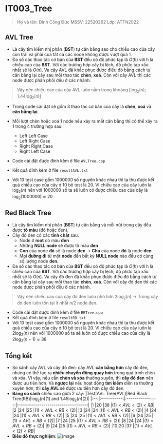 # IT003_Tree

> Họ và tên: Đinh Công Đức
> MSSV: 22520262
> Lớp: ATTN2022

## AVL Tree

- Là cây tìm kiếm nhị phân (**BST**) tự cân bằng sao cho chiều cao của cây con trái và phải của tất cả các node không được vượt quá 1.
- Đa số các thao tác cơ bản của **BST** đều có độ phức tạp là $O(h)$ với h là chiều cao của **BST**. Với các trường hợp cây bị lệch, độ phức tạp xấu nhất sẽ là $O(n)$. Và cây AVL đã khắc phục được điều đó bằng cách tự cân bằng lại cây sau mỗi thao tác **chèn**, **xoá**. Còn với cây AVL thì các node được phân phối đều ở các nhánh.

> Vậy nên chiều cao của cây AVL luôn nằm trong khoảng $[\log_2(n);1.44\log_2(n)]$

- Trong code cài đặt sẽ gồm 3 thao tác cơ bản của cây là **chèn**, **xoá** và **cân bằng lại**.
- Mỗi lượt chèn hoặc xoá 1 node nếu xảy ra mất cân bằng thì có thể xảy ra 1 trong 4 trường hợp sau:

  - Left Left Case
  - Left Right Case
  - Right Right Case
  - Right Left Case

- Code cài đặt được đính kèm ở file `AVLTree.cpp`
- Kết quả đính kèm ở file `resultAVL.txt`
- Với 10 test case gồm $1000000$ số nguyên khác nhau thì ta thu được kết quả chiều cao của cây ở $10$ bộ test là $20$. Vì chiều cao của cây luôn là $\log_2(n)$ nên với $1000000$ số ta sẽ luôn có được chiều cao của cây là $\log_2(1000000)\approx20$

## Red Black Tree

- Là cây tìm kiếm nhị phân (**BST**) tự cân bằng và mỗi nút trong cây đều được **tô màu** (đỏ hoặc đen).
- Cây đỏ đen có các **tính chất** sau:
  - Node ở **root** có màu **đen**
  - Những **NULL node** sẽ được tô màu **đen**
  - **Con** của node **đỏ** sẽ là node **đen** &rarr; **Cha** của node **đỏ** là node **đen**
  - Mọi **đường đi** từ một **node** đến bất kỳ **NULL node** nào đều có cùng số lượng node **đen**.
- Đa số các thao tác cơ bản của **BST** đều có độ phức tạp là $O(h)$ với h là chiều cao của **BST**. Với các trường hợp cây bị lệch, độ phức tạp xấu nhất sẽ là $O(n)$. Và cây đỏ đen đã khắc phục được điều đó bằng cách tự cân bằng lại cây sau mỗi thao tác **chèn**, **xoá**. Còn với cây đỏ đen thì các node được phân phối đều ở các nhánh.

> Vậy nên chiều cao của cây đỏ đen luôn nhỏ hơn $2\log_2(n)$ &rarr; Trong cây đỏ đen luôn tồn tại ít nhất $n/2$ node đen.

- Code cài đặt được đính kèm ở file `RBTree.cpp`
- Kết quả đính kèm ở file `resultRB.txt`
- Với 10 test case gồm $1000000$ số nguyên khác nhau thì ta thu được kết quả chiều cao của cây ở $10$ bộ test là $20$. Vì chiều cao của cây luôn là $2\log_2(n)$ nên với $1000000$ số ta sẽ luôn có được chiều cao của cây là $2\log_2(n+1)\approx38$

## Tổng kết

- So sánh cây AVL và cây đỏ đen: cây AVL **cân bằng hơn** cây đỏ đen, nhưng có thể tạo ra **nhiều chuyển động quay hơn** trong quá trình chèn và xóa. Vì vậy, nếu cần **chèn và xóa** thường xuyên, thì **cây đỏ đen** nên được ưu tiên hơn. Và **ngược lại** nếu hoạt động **tìm kiếm** diễn ra thường xuyên hơn, thì **cây AVL** sẽ được ưu tiên hơn cây đỏ đen.
- **Bảng so sánh** chiều cao giữa 2 cây:
  |Test|AVL Tree(AVL)|Red Black Tree(RB)|$\log_2(n)$(1) and $1.45\log_2(n)$(2)|
  |:--:|:-----------:|:----------------:|:-----------------------------------:|
  |$1$ |$20$ |$38$ |$(1)< AVL < (2) < RB$|
  |$2$ |$24$ |$25$ |$(1)< AVL < RB < (2)$|
  |$3$ |$24$ |$24$ |$(1)< AVL < RB < (2)$|
  |$4$ |$24$ |$24$ |$(1)< AVL < RB < (2)$|
  |$5$ |$24$ |$25$ |$(1)< AVL < RB < (2)$|
  |$6$ |$24$ |$25$ |$(1)< AVL < RB < (2)$|
  |$7$ |$24$ |$25$ |$(1)< AVL < RB < (2)$|
  |$8$ |$24$ |$24$ |$(1)< AVL < RB < (2)$|
  |$9$ |$24$ |$25$ |$(1)< AVL < RB < (2)$|
  |$10$|$20$ |$37$ |$(1)< AVL < (2) < RB$|
- **Biểu đồ thực nghiệm**:
  ![image](https://github.com/m3r1t168/IT003_Tree/assets/70695937/462a64f6-ea5e-439f-95a8-a83320ae739e)
